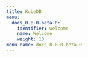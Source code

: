 ```yaml
---
title: KubeDB
menu:
  docs_0.8.0-beta.0:
    identifier: welcome
    name: Welcome
    weight: 10
menu_name: docs_0.8.0-beta.0
---
```



